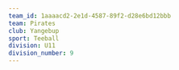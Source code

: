 ```yaml
---
team_id: 1aaaacd2-2e1d-4587-89f2-d28e6bd12bbb
team: Pirates
club: Yangebup
sport: Teeball
division: U11
division_number: 9
---
```

